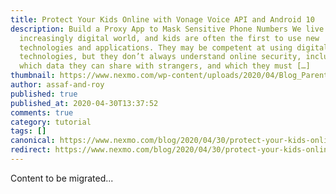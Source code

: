 ```yaml
---
title: Protect Your Kids Online with Vonage Voice API and Android 10
description: Build a Proxy App to Mask Sensitive Phone Numbers We live in an
  increasingly digital world, and kids are often the first to use new
  technologies and applications. They may be competent at using digital
  technologies, but they don’t always understand online security, including
  which data they can share with strangers, and which they must […]
thumbnail: https://www.nexmo.com/wp-content/uploads/2020/04/Blog_Parental-Control_1200x600.png
author: assaf-and-roy
published: true
published_at: 2020-04-30T13:37:52
comments: true
category: tutorial
tags: []
canonical: https://www.nexmo.com/blog/2020/04/30/protect-your-kids-online-with-vonage-voice-api-and-android-10-dr
redirect: https://www.nexmo.com/blog/2020/04/30/protect-your-kids-online-with-vonage-voice-api-and-android-10-dr
---
```

Content to be migrated...
